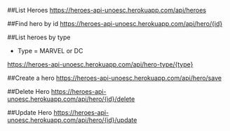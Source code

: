 ##List Heroes
https://heroes-api-unoesc.herokuapp.com/api/heroes

##Find hero by id
https://heroes-api-unoesc.herokuapp.com/api/hero/{id}

##List heroes by type

- Type = MARVEL or DC

https://heroes-api-unoesc.herokuapp.com/api/hero-type/{type}

##Create a hero
https://heroes-api-unoesc.herokuapp.com/api/hero/save

##Delete Hero
https://heroes-api-unoesc.herokuapp.com/api/hero/{id}/delete

##Update Hero
https://heroes-api-unoesc.herokuapp.com/api/hero/{id}/update
